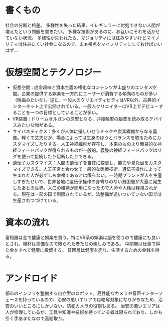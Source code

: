 # 書くもの
社会の分断と格差。
多様性を失った結果、イレギュラーに対処できない人間が増えたという問題を書きたい。
多様な技術があるのに、お互いにそれを活かせていない状況。
多様性が失われたら、マジョリティには住みやすいけどマイノリティは住みにくい社会になるので、まぁ視点をマイノリティにしておけばいいはず…

# 仮想空間とテクノロジー
- 仮想空間 : 成金趣味と資本主義の権化なコンテンツが山盛りのエンタメ空間。企業の提供する娯楽を一方的にユーザーが消費する傾向のものが多い（映画みたいな）。逆に、一般人のクリエイティビティはVR以外、古典的インターネット上で公開されている。一般人クリエイターはVR上でデビューすることを一つの目標としていることが多い。
- VR装置 : ドリームオルガンの原型となる、非接触型の脳波を読み取るデバイスみたいな物がある。
- サイバネティクス：多くが人体に優しいセラミックや炭素繊維からなる義肢。軽くて丈夫だが、場合によっては生身のほうとバランスを取るためにカスタマイズしたりする。人工神経繊維が存在し、本来のものより簡易的な神経フィードバックが得られるものが一般的。義肢の神経フィードバックはリグを使って接続したり切断したりできる。
- 遺伝子カスタマイズ：人間の遺伝子を自在に変更し、能力や見た目をカスタマイズできる。人工子宮と合わせて一般的な医療技術。遺伝子操作によって生まれた人が必ずしも幸福であるとは限らない。一時期プラントが人を生産しすぎたせいで、世界各地に遺伝子操作の身寄りのない貧困層が大量に発生したあとの世界。人口の維持が簡単になったので人命や人権は軽視されがち。現在は一部の国で制限されているが、法整備が追いついていない国では生産されつづけている。

# 資本の流れ
富裕層は金で健康と娯楽を買う。特にVR系の娯楽は脳を使うので健康にも良いとされ、機材は高価なので限られた者たちの楽しみである。
中間層は仕事で得た金をすべて健康に投資する。
貧困層は健康を売り、生活するための金銭を得る。

# アンドロイド
都市のインフラを整備する自立型のロボット。高性能なカメラや音声インターフェースを持っているので、治安の悪いエリアでは略奪対象になりがちなため、治安のいいところにしかいない。防犯カメラの役割もある。
治安の悪いエリアは人が修理しているが、工具や知識や技術を持っている者は限られており、しかも引く手あまたなので高給取り。


